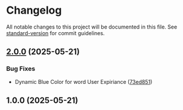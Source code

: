 # Changelog

All notable changes to this project will be documented in this file. See [standard-version](https://github.com/conventional-changelog/standard-version) for commit guidelines.

## [2.0.0](https://github.com/AspiringWebGaurav/gaurav-webdev-portfolio/compare/v1.0.0...v2.0.0) (2025-05-21)


### Bug Fixes

* Dynamic Blue Color for word User Expiriance ([73ed851](https://github.com/AspiringWebGaurav/gaurav-webdev-portfolio/commit/73ed8513d2f523b3cb22877b2c84494bcecf58a9))

## 1.0.0 (2025-05-21)
